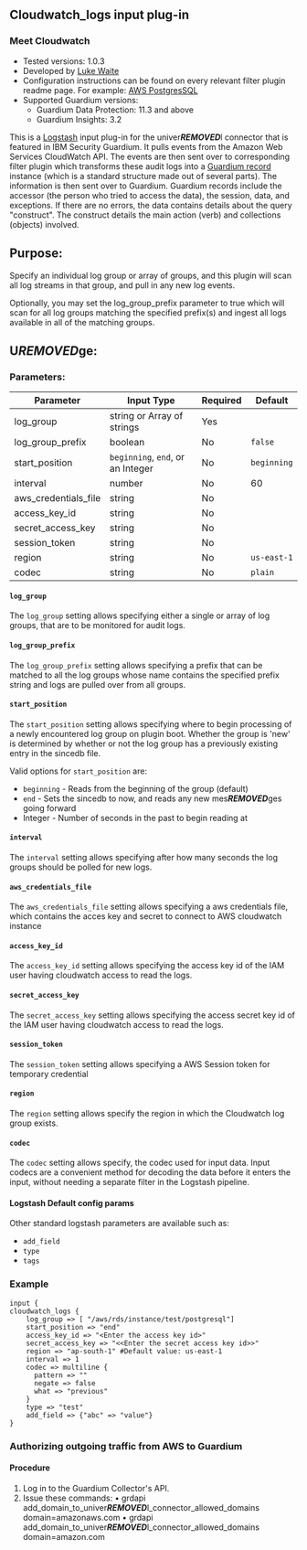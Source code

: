 ## Cloudwatch_logs input plug-in
### Meet Cloudwatch
* Tested versions: 1.0.3
* Developed by [Luke Waite](https://github.com/lukewaite)
* Configuration instructions can be found on every relevant filter plugin readme page. For example: [AWS PostgresSQL](../../filter-plugin/logstash-filter-azure-postgresql-guardium/README.md#procedure)
* Supported Guardium versions:
	* Guardium Data Protection: 11.3 and above
	* Guardium Insights: 3.2

This is a [Logstash](https://github.com/elastic/logstash) input plug-in for the univer***REMOVED***l connector that is featured in IBM Security Guardium. It pulls events from the Amazon Web Services CloudWatch API. The events are then sent over to corresponding filter plugin which transforms these audit logs into a [Guardium record](https://github.com/IBM/univer***REMOVED***l-connectors/blob/main/common/src/main/java/com/ibm/guardium/univer***REMOVED***lconnector/commons/structures/Record.java)  instance (which is a standard structure made out of several parts). The information is then sent over to Guardium. Guardium records include the accessor (the person who tried to access the data), the session, data, and exceptions. If there are no errors, the data contains details about the query "construct". The construct details the main action (verb) and collections (objects) involved.


## Purpose:

Specify an individual log group or array of groups, and this plugin will scan all log streams in that group, and pull in any new log events.

Optionally, you may set the log_group_prefix parameter to true which will scan for all log groups matching the specified prefix(s) and ingest all logs available in all of the matching groups.

## U***REMOVED***ge:

### Parameters:
	
| Parameter | Input Type | Required | Default |
|-----------|------------|----------|---------|
| log_group | string or Array of strings | Yes | |
| log_group_prefix | boolean | No | `false` |
| start_position | `beginning`, `end`, or an Integer | No | `beginning` |
| interval | number | No | 60 |
| aws_credentials_file | string | No | |
| access_key_id | string | No | |
| secret_access_key | string | No | |
| session_token | string | No | |
| region | string | No | `us-east-1` |
| codec | string | No | `plain` |


#### `log_group`
The `log_group` setting allows specifying either a single or array of log groups, that are to be monitored for audit logs.

#### `log_group_prefix`
The `log_group_prefix` setting allows specifying a prefix that can be matched to all the log groups whose name contains the specified prefix string and logs are pulled over from all groups.

#### `start_position`
The `start_position` setting allows specifying where to begin processing of a newly encountered log group on plugin boot. Whether the group is 'new' is determined by whether or not the log group has a previously existing entry in the sincedb file.

Valid options for `start_position` are:
* `beginning` - Reads from the beginning of the group (default)
* `end` - Sets the sincedb to now, and reads any new mes***REMOVED***ges going forward
* Integer - Number of seconds in the past to begin reading at

#### `interval`
The `interval` setting allows specifying after how many seconds the log groups should be polled for new logs.

#### `aws_credentials_file`
The `aws_credentials_file` setting allows specifying a aws credentials file, which contains the acces key and secret to connect to AWS cloudwatch instance

#### `access_key_id`
The `access_key_id` setting allows specifying the access key id of the IAM user having cloudwatch access to read the logs.

#### `secret_access_key`
The `secret_access_key` setting allows specifying the access secret key id of the IAM user having cloudwatch access to read the logs.

#### `session_token`
The `session_token` setting allows specifying a AWS Session token for temporary credential

#### `region`
The `region` setting allows specify the region in which the Cloudwatch log group exists.

#### `codec`
The `codec` setting allows specify, the codec used for input data. Input codecs are a convenient method for decoding the data before it enters the input, without needing a separate filter in the Logstash pipeline.


#### Logstash Default config params
Other standard logstash parameters are available such as:
* `add_field`
* `type`
* `tags`

### Example

	input {
    cloudwatch_logs {
		log_group => [ "/aws/rds/instance/test/postgresql"]
		start_position => "end"
		access_key_id => "<Enter the access key id>"
		secret_access_key => "<<Enter the secret access key id>>"
		region => "ap-south-1" #Default value: us-east-1
		interval => 1
		codec => multiline {
          pattern => ""
          negate => false
          what => "previous"
        }
		type => "test"
		add_field => {"abc" => "value"}
	}

### Authorizing outgoing traffic from AWS to Guardium

#### Procedure
1. Log in to the Guardium Collector's API.
2. Issue these commands:
		• grdapi add_domain_to_univer***REMOVED***l_connector_allowed_domains domain=amazonaws.com
		• grdapi add_domain_to_univer***REMOVED***l_connector_allowed_domains domain=amazon.com
